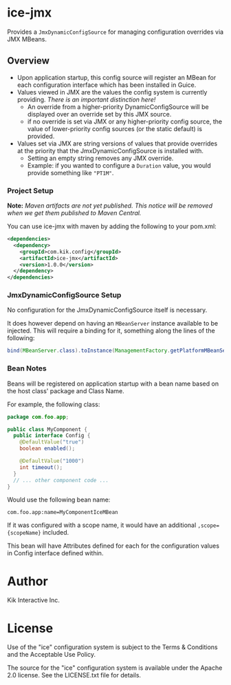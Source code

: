 # ice-jmx

Provides a `JmxDynamicConfigSource` for managing configuration overrides via JMX MBeans.

## Overview
* Upon application startup, this config source will register an MBean for each configuration interface which has been installed in Guice.
* Values viewed in JMX are the values the config system is currently providing.  *There is an important distinction here!*
  * An override from a higher-priority DynamicConfigSource will be displayed over an override set by this JMX source.  
  * if no override is set via JMX or any higher-priority config source, the value of lower-priority config sources (or the static default) is provided.
* Values set via JMX are string versions of values that provide overrides at the priority that the JmxDynamicConfigSource is installed with.
  * Setting an empty string removes any JMX override.
  * Example: if you wanted to configure a `Duration` value, you would provide something like `"PT1M"`.

### Project Setup
**Note:** *Maven artifacts are not yet published.  This notice will be removed when we get them published to Maven Central.*

You can use ice-jmx with maven by adding the following to your pom.xml:
```xml
<dependencies>
  <dependency>
    <groupId>com.kik.config</groupId>
    <artifactId>ice-jmx</artifactId>
    <version>1.0.0</version>
  </dependency>
</dependencies>
```

### JmxDynamicConfigSource Setup
No configuration for the JmxDynamicConfigSource itself is necessary.  

It does however depend on having an `MBeanServer` instance available to be injected.  This will require a binding for it, something along the lines of the following:

```java
bind(MBeanServer.class).toInstance(ManagementFactory.getPlatformMBeanServer());
```

### Bean Notes

Beans will be registered on application startup with a bean name based on the host class' package and Class Name.

For example, the following class:
```java
package com.foo.app;

public class MyComponent {
  public interface Config {
    @DefaultValue("true")
    boolean enabled();

    @DefaultValue("1000")
    int timeout();
  }
  // ... other component code ...
}
```

Would use the following bean name:
```
com.foo.app:name=MyComponentIceMBean
```

If it was configured with a scope name, it would have an additional `,scope={scopeName}` included.

This bean will have Attributes defined for each for the configuration values in Config interface defined within.

# Author
Kik Interactive Inc.

# License
Use of the "ice" configuration system is subject to the Terms & Conditions and the Acceptable Use Policy.

The source for the "ice" configuration system is available under the Apache 2.0 license. See the LICENSE.txt file for details.
